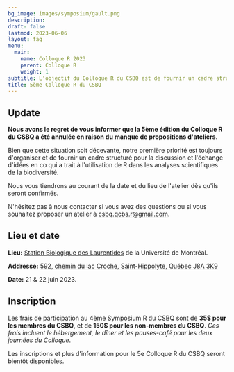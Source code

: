 ```yaml
---
bg_image: images/symposium/gault.png
description:
draft: false
lastmod: 2023-06-06
layout: faq
menu:
  main:
    name: Colloque R 2023
    parent: Colloque R
    weight: 1
subtitle: L'objectif du Colloque R du CSBQ est de fournir un cadre structuré pour la discussion et l'échange d'idées entre des participants et des contributeurs/contributrices d'ateliers concernant l'utilisation de R dans les analyses de la biodiversité. Pour cela, nous fournissons un lieu d’enseignement et de participation à une série d’ateliers R avancés qui ne sont pas couverts par la série annuelle d’ateliers R du CSBQ.
title: 5ème Colloque R du CSBQ
---
```


## Update

__Nous avons le regret de vous informer que la 5ème édition du Colloque R du CSBQ a été annulée en raison du manque de propositions d'ateliers.__

Bien que cette situation soit décevante, notre première priorité est toujours d'organiser et de fournir un cadre structuré pour la discussion et l'échange d'idées en co qui a trait à l'utilisation de R dans les analyses scientifiques de la biodiversité.

Nous vous tiendrons au courant de la date et du lieu de l'atelier dès qu'ils seront confirmés. 

N'hésitez pas à nous contacter si vous avez des questions ou si vous souhaitez proposer un atelier à csbq.qcbs.r@gmail.com.


## Lieu et date

__Lieu:__ [Station Biologique des Laurentides](https://sbl.umontreal.ca/accueil/) de la Université de Montréal.

__Addresse:__ [592, chemin du lac Croche, Saint-Hippolyte, Québec J8A 3K9](https://www.google.com/maps/place/Biology+station+of+Laurentides/@45.9881552,-74.0079488,17z/data=!3m1!4b1!4m6!3m5!1s0x4ccf36477ea47e51:0x6a37c160e959433e!8m2!3d45.9881515!4d-74.0057601!16s%2Fg%2F11c70b66fg)

__Date:__ 21 & 22 juin 2023.

## Inscription

Les frais de participation au 4ème Symposium R du CSBQ sont de __35$ pour les membres du CSBQ__, et de __150$ pour les non-membres du CSBQ__. _Ces frais incluent le hébergement, le dîner et les pauses-café pour les deux journées du Colloque_.

Les inscriptions et plus d'information pour le 5e Colloque R du CSBQ seront bientôt disponibles.
